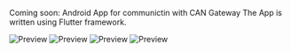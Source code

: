 Coming soon: Android App for communictin with CAN Gateway
The App is written using Flutter framework.

![Preview](001.jpg)
![Preview](002.jpg)
![Preview](003.jpg)
![Preview](004.jpg)
